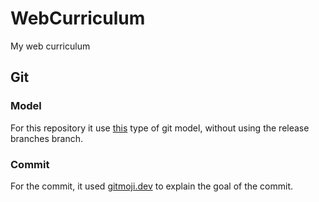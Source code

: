 # WebCurriculum
My web curriculum

## Git
### Model
For this repository it use [this](https://www.diegor.it/assets/images/git1.png) type of git model, without using the release branches branch.

### Commit
For the commit, it used [gitmoji.dev](https://gitmoji.dev/) to explain the goal of the commit.